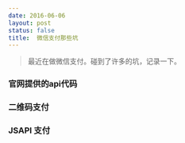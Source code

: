 ```yaml
---
date: 2016-06-06
layout: post
status: false
title:  微信支付那些坑
---
```

> 最近在做微信支付。碰到了许多的坑，记录一下。

### 官网提供的api代码
### 二维码支付
### JSAPI 支付
